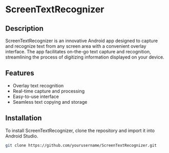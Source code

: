 # ScreenTextRecognizer

## Description
ScreenTextRecognizer is an innovative Android app designed to capture and recognize text from any screen area with a convenient overlay interface. The app facilitates on-the-go text capture and recognition, streamlining the process of digitizing information displayed on your device.

## Features
- Overlay text recognition
- Real-time capture and processing
- Easy-to-use interface
- Seamless text copying and storage

## Installation
To install ScreenTextRecognizer, clone the repository and import it into Android Studio.

```bash
git clone https://github.com/yourusername/ScreenTextRecognizer.git
